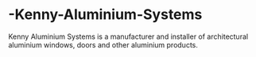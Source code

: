 # -Kenny-Aluminium-Systems
 Kenny Aluminium Systems is a manufacturer and installer of architectural aluminium windows, doors and other aluminium products. 
